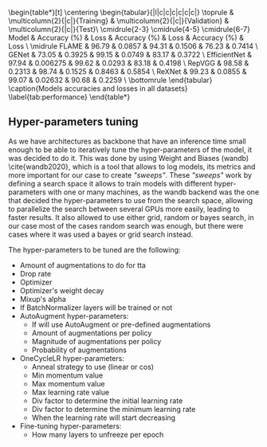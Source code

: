 \begin{table*}[t]
\centering
\begin{tabular}{|l|c|c|c|c|c|c|}
\toprule
& \multicolumn{2}{|c|}{Training} & \multicolumn{2}{|c|}{Validation} & \multicolumn{2}{|c|}{Test}\\
\cmidrule{2-3} \cmidrule{4-5} \cmidrule{6-7}
Model & Accuracy (\%) & Loss & Accuracy (\%) & Loss & Accuracy (\%) & Loss \\
\midrule
FLAME & 96.79 & 0.0857 & 94.31 & 0.1506 & 76.23 & 0.7414 \\
GENet & 73.05 & 0.3925 & 99.15 & 0.0749 & 83.17 & 0.3722 \\
EfficientNet & 97.94 & 0.006275 & 99.62 & 0.0293 & 83.18 & 0.4198 \\
RepVGG & 98.58 & 0.2313 & 98.74 & 0.1525 & 0.8463 & 0.5854 \\
ReXNet & 99.23 & 0.0855 & 99.07 & 0.02632 & 90.68 & 0.2259 \\
\bottomrule
\end{tabular}
\caption{Models accuracies and losses in all datasets}
\label{tab:performance}
\end{table*}

## Hyper-parameters tuning

As we have architectures as backbone that have an inference time small enough to be able to iteratively tune the hyper-parameters of the model, it was decided to do it. This was done by using Weight and Biases (wandb) \cite{wandb2020}, which is a tool that allows to log models, its metrics and more important for our case to create _"sweeps"_. These _"sweeps"_ work by defining a search space it allows to train models with different hyper-parameters with one or many machines, as the wandb backend was the one that decided the hyper-parameters to use from the search space, allowing to parallelize the search between several GPUs more easily, leading to faster results. It also allowed to use either grid, random or bayes search, in our case most of the cases random search was enough, but there were cases where it was used a bayes or grid search instead.

The hyper-parameters to be tuned are the following:

* Amount of augmentations to do for tta
* Drop rate
* Optimizer
* Optimizer's weight decay
* Mixup's alpha
* If BatchNormalizer layers will be trained or not
* AutoAugment hyper-parameters:
    * If will use AutoAugment or pre-defined augmentations
    * Amount of augmentations per policy
    * Magnitude of augmentations per policy
    * Probability of augmentations
* OneCycleLR hyper-parameters:
    * Anneal strategy to use (linear or cos)
    * Min momentum value
    * Max momentum value
    * Max learning rate value
    * Div factor to determine the initial learning rate
    * Div factor to determine the minimum learning rate
    * When the learning rate will start decreasing
* Fine-tuning hyper-parameters:
    * How many layers to unfreeze per epoch
